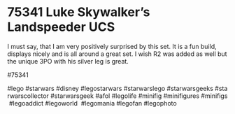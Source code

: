 # 75341 Luke Skywalker’s Landspeeder UCS

I must say, that I am very positively surprised by this set. It is a fun build, displays nicely and is all around a great set. 
I wish R2 was added as well but the unique 3PO with his silver leg is great. 

#75341 
 
 
 
#lego #starwars #disney #legostarwars #starwarslego #starwarsgeeks #starwarscollector #starwarsgeek #afol #legolife #minifig #minifigures #minifigs #legoaddict #legoworld  #legomania #legofan #legophoto 

